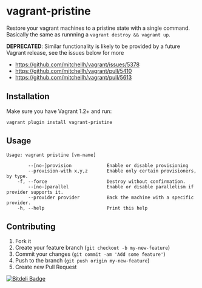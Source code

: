 # vagrant-pristine

Restore your vagrant machines to a pristine state with a single command. Basically
the same as runnning a `vagrant destroy && vagrant up`.

**DEPRECATED**: Similar functionality is likely to be provided by a future Vagrant release, see the issues below for more
- https://github.com/mitchellh/vagrant/issues/5378
- https://github.com/mitchellh/vagrant/pull/5410
- https://github.com/mitchellh/vagrant/pull/5613

## Installation

Make sure you have Vagrant 1.2+ and run:

```
vagrant plugin install vagrant-pristine
```

## Usage

```
Usage: vagrant pristine [vm-name]

        --[no-]provision             Enable or disable provisioning
        --provision-with x,y,z       Enable only certain provisioners, by type.
    -f, --force                      Destroy without confirmation.
        --[no-]parallel              Enable or disable parallelism if provider supports it.
        --provider provider          Back the machine with a specific provider.
    -h, --help                       Print this help
```

## Contributing

1. Fork it
2. Create your feature branch (`git checkout -b my-new-feature`)
3. Commit your changes (`git commit -am 'Add some feature'`)
4. Push to the branch (`git push origin my-new-feature`)
5. Create new Pull Request


[![Bitdeli Badge](https://d2weczhvl823v0.cloudfront.net/fgrehm/vagrant-pristine/trend.png)](https://bitdeli.com/free "Bitdeli Badge")

